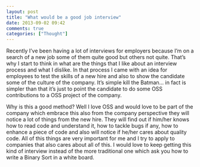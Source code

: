 ```yaml
---
layout: post
title: "What would be a good job interview"
date: 2013-09-02 09:42
comments: true
categories: ["Thought"]
---
```


Recently I’ve been having a lot of interviews for employers because I’m on
a search of a new job some of them quite good but others not quite. That’s why
I start to think in what are the things that I like about an interview process
and what I dislike. In that process I came with an idea for employees to test
the skills of a new hire and also to show the candidate some of the culture of
the company. It’s simple kill the Batman… in fact is simpler than that it’s
just to point the candidate to do some OSS contributions to a OSS project of
the company. 

Why is this a good method? Well I love OSS and would love to be part of the
company which embrace this also from the company perspective they will notice
a lot of things from the new hire. They will find out if him/her knows how to
read code and understand it, how to tackle bugs if any, how to enhance a piece
of code and also will notice if he/her cares about quality code. All of this
things are very important for me and I try to apply to companies that also
cares about all of this. I would love to keep getting this kind of interview
instead of the more traditional one which ask you how to write a Binary Sort in
a white board. 
